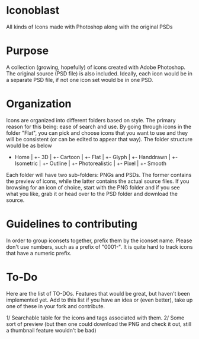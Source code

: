 Iconoblast
==========

All kinds of Icons made with Photoshop along with the original PSDs

Purpose
=======

A collection (growing, hopefully) of icons created with Adobe Photoshop. The original source (PSD file) is also included. Ideally, each icon would be in a separate PSD file, if not one icon set would be in one PSD. 

Organization
============

Icons are organized into different folders based on style. The primary reason for this being: ease of search and use. By going through icons in the folder "Flat", you can pick and choose icons that you want to use and they will be consistent (or can be edited to appear that way). The folder structure would be as below

- Home
|
+- 3D
|
+- Cartoon
|
+- Flat
|
+- Glyph
|
+- Handdrawn
|
+- Isometric
|
+- Outline
|
+- Photorealistic
|
+- Pixel
|
+- Smooth

Each folder will have two sub-folders: PNGs and PSDs. The former contains the preview of icons, while the latter contains the actual source files. If you browsing for an icon of choice, start with the PNG folder and if you see what you like, grab it or head over to the PSD folder and download the source. 

Guidelines to contributing
==========================
In order to group iconsets together, prefix them by the iconset name. Please don't use numbers, such as a prefix of "0001-". It is quite hard to track icons that have a numeric prefix. 

To-Do
=====
Here are the list of TO-DOs. Features that would be great, but haven't been implemented yet. Add to this list if you have an idea or (even better), take up one of these in your fork and contribute.

1/ Searchable table for the icons and tags associated with them.
2/ Some sort of preview (but then one could download the PNG and check it out, still a thumbnail feature wouldn't be bad)